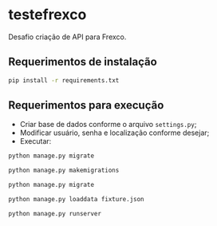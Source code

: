 # testefrexco
Desafio criação de API para Frexco.
## Requerimentos de instalação
```bash
pip install -r requirements.txt
```
## Requerimentos para execução
* Criar base de dados conforme o arquivo `settings.py`;
* Modificar usuário, senha e localização conforme desejar;
* Executar:
```bash
python manage.py migrate
```
```bash
python manage.py makemigrations
```
```bash
python manage.py migrate
```
```bash
python manage.py loaddata fixture.json
```
```bash
python manage.py runserver
```
